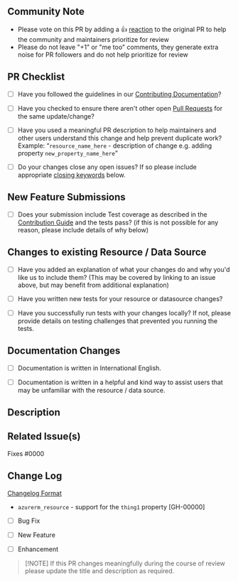 <!--  All Submissions -->


## Community Note
<!-- Please leave the community note as is. -->
* Please vote on this PR by adding a :thumbsup: [reaction](https://blog.github.com/2016-03-10-add-reactions-to-pull-requests-issues-and-comments/) to the original PR to help the community and maintainers prioritize for review
* Please do not leave "+1" or "me too" comments, they generate extra noise for PR followers and do not help prioritize for review


## PR Checklist

- [ ] Have you followed the guidelines in our [Contributing Documentation](../contributing/README.md)?
- [ ] Have you checked to ensure there aren't other open [Pull Requests](../../../pulls) for the same update/change?
- [ ] Have you used a meaningful PR description to help maintainers and other users understand this change and help prevent duplicate work?
Example:
“`resource_name_here` - description of change e.g. adding property `new_property_name_here`”
- [ ] Do your changes close any open issues? If so please include appropriate [closing keywords](https://docs.github.com/en/issues/tracking-your-work-with-issues/linking-a-pull-request-to-an-issue#linking-a-pull-request-to-an-issue-using-a-keyword) below.


<!-- You can erase any parts of this template below this point that are not applicable to your Pull Request. -->


## New Feature Submissions

- [ ] Does your submission include Test coverage as described in the [Contribution Guide](../contributing/topics/guide-new-resource.md) and the tests pass? (if this is not possible for any reason, please include details of why below)


## Changes to existing Resource / Data Source

- [ ] Have you added an explanation of what your changes do and why you'd like us to include them? (This may be covered by linking to an issue above, but may benefit from additional explanation)
- [ ] Have you written new tests for your resource or datasource changes?
- [ ] Have you successfully run tests with your changes locally? If not, please provide details on testing challenges that prevented you running the tests.


## Documentation Changes

- [ ] Documentation is written in International English.
- [ ] Documentation is written in a helpful and kind way to assist users that may be unfamiliar with the resource / data source.


## Description

<!-- Please include a description below with the reason for the PR, what it is doing, what it is trying to accomplish, and anything relevant for a reviewer to know. It also helps to paste the output from running the acceptance tests. -->




## Related Issue(s)
Fixes #0000
## Change Log

[Changelog Format](https://github.com/hashicorp/terraform-provider-azurerm/blob/main/contributing/topics/maintainer-changelog.md)

<!-- Replace the changelog example below with your entry. One resource per line. -->

* `azurerm_resource` - support for the `thing1` property [GH-00000]


<!-- What type of PR is this? -->

- [ ] Bug Fix
- [ ] New Feature
- [ ] Enhancement




> [!NOTE] If this PR changes meaningfully during the course of review please update the title and description as required.


